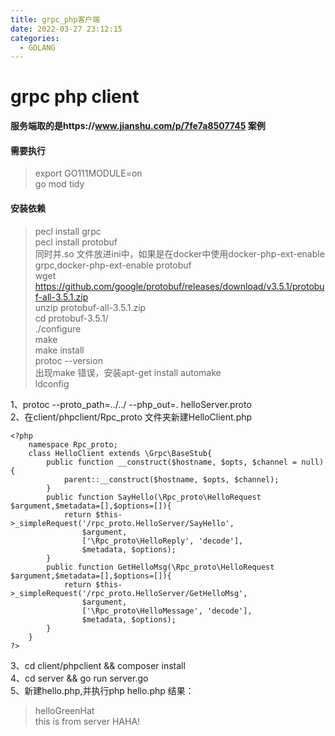 ```yaml
---
title: grpc_php客户端
date: 2022-03-27 23:12:15
categories:
  - GOLANG
---
```

# grpc php client 
**服务端取的是https://www.jianshu.com/p/7fe7a8507745 案例**  


#### 需要执行
> export GO111MODULE=on  
go mod tidy
#### 安装依赖
>pecl install grpc  
pecl install protobuf  
同时并.so 文件放进ini中，如果是在docker中使用docker-php-ext-enable grpc,docker-php-ext-enable protobuf  
wget https://github.com/google/protobuf/releases/download/v3.5.1/protobuf-all-3.5.1.zip  
unzip protobuf-all-3.5.1.zip  
cd protobuf-3.5.1/  
./configure  
make  
make install  
protoc --version  
出现make 错误，安装apt-get install automake  
ldconfig  

1、protoc --proto_path=../../ --php_out=. helloServer.proto  
2、在client/phpclient/Rpc_proto 文件夹新建HelloClient.php  

    <?php
		namespace Rpc_proto;
		class HelloClient extends \Grpc\BaseStub{
			public function __construct($hostname, $opts, $channel = null) {
				parent::__construct($hostname, $opts, $channel);
			}
			public function SayHello(\Rpc_proto\HelloRequest $argument,$metadata=[],$options=[]){
				return $this->_simpleRequest('/rpc_proto.HelloServer/SayHello',
					$argument,
					['\Rpc_proto\HelloReply', 'decode'],
					$metadata, $options);
			}
			public function GetHelloMsg(\Rpc_proto\HelloRequest $argument,$metadata=[],$options=[]){
				return $this->_simpleRequest('/rpc_proto.HelloServer/GetHelloMsg',
					$argument,
					['\Rpc_proto\HelloMessage', 'decode'],
					$metadata, $options);
			}
		}
	?>
3、cd client/phpclient && composer install  
4、cd server && go run server.go  
5、新建hello.php,并执行php hello.php
结果：
> helloGreenHat  
this is from server HAHA!